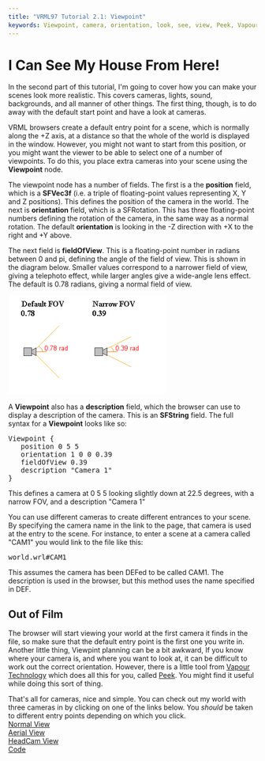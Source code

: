 ```yaml
---
title: "VRML97 Tutorial 2.1: Viewpoint"
keywords: Viewpoint, camera, orientation, look, see, view, Peek, Vapour,
---
```


# I Can See My House From Here!

In the second part of this tutorial, I'm going to cover how you can make your scenes look more realistic. 
This covers cameras, lights, sound, backgrounds, and all manner of other things. The first thing, though, is
to do away with the default start point and have a look at cameras.


VRML browsers create a default entry point for a scene, which is normally along the +Z axis,
at a distance so that the whole of the world is displayed in the window. However, you might not want to start
from this position, or you might want the viewer to be able to select one of a number of viewpoints. To do
this, you place extra cameras into your scene using the <STRONG>Viewpoint</STRONG> node.

The viewpoint node has a number of fields. The first is a the <STRONG>position</STRONG> field, which is a <STRONG>SFVec3f</STRONG>
(i.e. a triple of floating-point values representing X, Y and Z positions). This defines the position of the camera in
the world. The next is <STRONG>orientation</STRONG> field, which is a SFRotation. This has three floating-point numbers defining the
rotation of the camera, in the same way as a normal rotation. The default <STRONG>orientation</STRONG> is looking in the 
-Z direction with +X to the right and +Y above.


The next field is <STRONG>fieldOfView</STRONG>. This is a floating-point number in radians between 0 and pi, defining the angle of the
field of view. This is shown in the diagram below. Smaller values correspond to a narrower field of view, giving a
telephoto effect, while larger angles give a wide-angle lens effect. The default is 0.78 radians, giving a normal field
of view.

<IMG SRC="../pics/fov.gif" WIDTH=320 HEIGHT=200 ALT="FOV">

A <STRONG>Viewpoint</STRONG> also has a <STRONG>description</STRONG> field, which the browser can use to display a description of the camera.
This is an <STRONG>SFString</STRONG> field. The full syntax for a <STRONG>Viewpoint</STRONG> looks like so:

<PRE>
Viewpoint {
   position 0 5 5
   orientation 1 0 0 0.39
   fieldOfView 0.39
   description "Camera 1"
}
</PRE>

This defines a camera at 0 5 5 looking slightly down at 22.5 degrees, with a narrow FOV, and a description "Camera 1"


You can use different cameras to create different entrances to your scene. By specifying the camera name in the link to the
page, that camera is used at the entry to the scene. For instance, to enter a scene at a camera called "CAM1" you would link
to the file like this:

<PRE>
world.wrl#CAM1
</PRE>

This assumes the camera has been DEFed to be called CAM1. The description is used in the browser, but this method uses
the name specified in DEF.

## Out of Film

The browser will start viewing your world at the first camera it finds in the file, so make sure that the default entry point is
the first one you write in. Another little thing, Viewpint planning can be a bit awkward, If you
know where your camera is, and where you want to look at, it can be difficult to work out the
correct orientation. However, there is a little tool from <A HREF="http://www.vapourtech.com"
TARGET="_top">Vapour Technology</A> which does all this for you, called <A
HREF="http://www.vapourtech.com/dev/vrmltools.php#Peek" TARGET=_top>Peek</A>. You might find
it useful while doing this sort of thing.


That's all for cameras, nice and simple. You can check out my world with three cameras in by clicking on one of the links below. You <EM>should</EM> be 
taken to different entry points depending on which you click.
<BR><A HREF="../worlds/tut21.wrl#norm" TARGET=_new>Normal View</A>
<BR><A HREF="../worlds/tut21.wrl#aerial" TARGET=_new>Aerial View</A>
<BR><A HREF="../worlds/tut21.wrl#headcam" TARGET=_new>HeadCam View</A>
<BR><A HREF="../source/tut21.html">Code</A>

